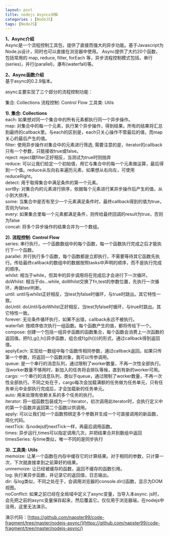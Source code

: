 ```yaml
---
layout: post
title: nodejs Asyncx详解
categories : [NodeJS]
tags: [NodeJS]
---  
```

**1、Async介绍**  
Async是一个流程控制工具包，提供了直接而强大的异步功能。基于Javascript为Node.js设计，同时也可以直接在浏览器中使用。
Async提供了大约20个函数，包括常用的 map, reduce, filter, forEach 等，异步流程控制模式包括，串行(series)，并行(parallel)，瀑布(waterfall)等。

**2、Async函数介绍**  
基于async的0.2.9版本。

async主要实现了三个部分的流程控制功能：

集合: Collections
流程控制: Control Flow
工具类: Utils   

**1). 集合: Collections**  
each: 如果想对同一个集合中的所有元素都执行同一个异步操作。  
map: 对集合中的每一个元素，执行某个异步操作，得到结果。所有的结果将汇总到最终的callback里。与each的区别是，each只关心操作不管最后的值，而map关心的最后产生的值。  
filter: 使用异步操作对集合中的元素进行筛选,   需要注意的是，iterator的callback只有一个参数，只能接收true或false。  
reject: reject跟filter正好相反，当测试为true时则抛弃  
reduce: 可以让我们给定一个初始值，用它与集合中的每一个元素做运算，最后得到一个值。reduce从左向右来遍历元素，如果想从右向左，可使用reduceRight。  
detect: 用于取得集合中满足条件的第一个元素。  
sortBy: 对集合内的元素进行排序，依据每个元素进行某异步操作后产生的值，从小到大排序。  
some: 当集合中是否有至少一个元素满足条件时，最终callback得到的值为true，否则为false.  
every: 如果集合里每一个元素都满足条件，则传给最终回调的result为true，否则为false  
concat: 将多个异步操作的结果合并为一个数组。  

**2). 流程控制: Control Flow**    
series: 串行执行，一个函数数组中的每个函数，每一个函数执行完成之后才能执行下一个函数。  
parallel: 并行执行多个函数，每个函数都是立即执行，不需要等待其它函数先执行。传给最终callback的数组中的数据按照tasks中声明的顺序，而不是执行完成的顺序。  
whilst: 相当于while，但其中的异步调用将在完成后才会进行下一次循环。  
doWhilst: 相当于do…while, doWhilst交换了fn,test的参数位置，先执行一次循环，再做test判断。  
until: until与whilst正好相反，当test为false时循环，与true时跳出。其它特性一致。  
doUntil: doUntil与doWhilst正好相反，当test为false时循环，与true时跳出。其它特性一致。  
forever: 无论条件循环执行，如果不出错，callback永远不被执行。  
waterfall: 按顺序依次执行一组函数。每个函数产生的值，都将传给下一个。  
compose: 创建一个包括一组异步函数的函数集合，每个函数会消费上一次函数的返回值。把f(),g(),h()异步函数，组合成f(g(h()))的形式，通过callback得到返回值。  
applyEach: 实现给一数组中每个函数传相同参数，通过callback返回。如果只传第一个参数，将返回一个函数对象，我可以传参调用。  
queue: 是一个串行的消息队列，通过限制了worker数量，不再一次性全部执行。当worker数量不够用时，新加入的任务将会排队等候，直到有新的worker可用。  
cargo: 一个串行的消息队列，类似于queue，通过限制了worker数量，不再一次性全部执行。不同之处在于，cargo每次会加载满额的任务做为任务单元，只有任务单元中全部执行完成后，才会加载新的任务单元。  
auto: 用来处理有依赖关系的多个任务的执行。  
iterator: 将一组函数包装成为一个iterator，初次调用此iterator时，会执行定义中的第一个函数并返回第二个函数以供调用。  
apply: 可以让我们给一个函数预绑定多个参数并生成一个可直接调用的新函数，简化代码。  
nextTick: 与nodejs的nextTick一样，再最后调用函数。  
times: 异步运行,times可以指定调用几次，并把结果合并到数组中返回  
timesSeries: 与time类似，唯一不同的是同步执行  

**3). 工具类: Utils**    
memoize: 让某一个函数在内存中缓存它的计算结果。对于相同的参数，只计算一次，下次就直接拿到之前算好的结果。  
unmemoize: 让已经被缓存的函数，返回不缓存的函数引用。  
log: 执行某异步函数，并记录它的返回值，日志输出。  
dir: 与log类似，不同之处在于，会调用浏览器的console.dir()函数，显示为DOM视图。  
noConflict: 如果之前已经在全局域中定义了async变量，当导入本async.  js时，会先把之前的async变量保存起来，然后覆盖它。仅仅用于浏览器端，在nodejs中没用，这里无法演示。  


演示代码：[https://github.com/napster99/code-fragment/tree/master/nodejs-async/](https://github.com/napster99/code-fragment/tree/master/nodejs-async/)
